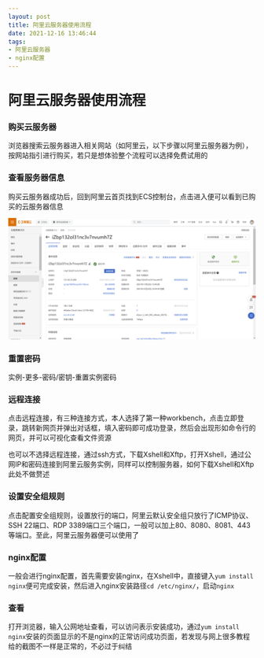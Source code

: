 ```yaml
---
layout: post
title: 阿里云服务器使用流程
date: 2021-12-16 13:46:44
tags: 
- 阿里云服务器
- nginx配置
---
```


# 阿里云服务器使用流程

### 购买云服务器

浏览器搜索云服务器进入相关网站（如阿里云，以下步骤以阿里云服务器为例），按网站指引进行购买，若只是想体验整个流程可以选择免费试用的

### 查看服务器信息

购买云服务器成功后，回到阿里云首页找到ECS控制台，点击进入便可以看到已购买的云服务器信息

![](/assets/images/aliyun_one.png)

### 重置密码

实例-更多-密码/密钥-重置实例密码

### 远程连接

点击远程连接，有三种连接方式，本人选择了第一种workbench，点击立即登录，跳转新网页并弹出对话框，填入密码即可成功登录，然后会出现形如命令行的网页，并可以可视化查看文件资源

也可以不选择远程连接，通过ssh方式，下载Xshell和Xftp，打开Xshell，通过公网IP和密码连接到阿里云服务实例，同样可以控制服务器，如何下载Xshell和Xftp此处不做赘述

### 设置安全组规则

点击配置安全组规则，设置放行的端口，阿里云默认安全组只放行了ICMP协议、SSH 22端口、RDP 3389端口三个端口，一般可以加上80、8080、8081、443等端口。至此，阿里云服务器便可以使用了

### nginx配置

一般会进行nginx配置，首先需要安装nginx，在Xshell中，直接键入`yum install nginx`便可完成安装，然后进入nginx安装路径`cd /etc/nginx/`，启动`nginx`

### 查看

打开浏览器，输入公网地址查看，可以访问表示安装成功，通过`yum install nginx`安装的页面显示的不是nginx的正常访问成功页面，若发现与网上很多教程给的截图不一样是正常的，不必过于纠结
